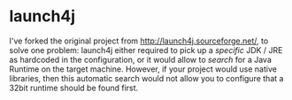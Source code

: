 launch4j
========

I've forked the original project from http://launch4j.sourceforge.net/, to solve one problem: launch4j either required to pick up a *specific* JDK / JRE as hardcoded in the configuration, or it would allow to *search* for a Java Runtime on the target machine. However, if your project would use native libraries, then this automatic search would not allow you to configure that a 32bit runtime should be found first. 
